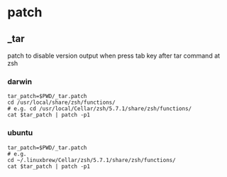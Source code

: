 # patch

## _tar
patch to disable version output when press tab key after tar command at zsh

### darwin
```
tar_patch=$PWD/_tar.patch
cd /usr/local/share/zsh/functions/
# e.g. cd /usr/local/Cellar/zsh/5.7.1/share/zsh/functions/
cat $tar_patch | patch -p1
```


### ubuntu
```
tar_patch=$PWD/_tar.patch
# e.g.
cd ~/.linuxbrew/Cellar/zsh/5.7.1/share/zsh/functions/
cat $tar_patch | patch -p1
```
